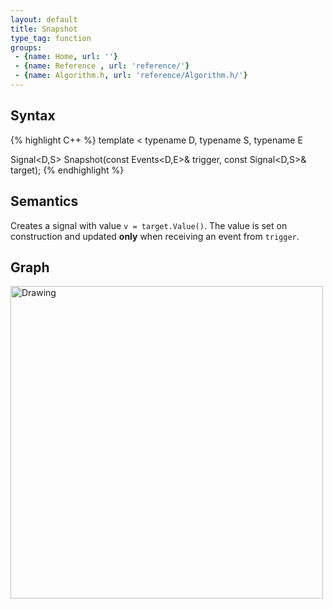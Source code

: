 ```yaml
---
layout: default
title: Snapshot
type_tag: function
groups: 
 - {name: Home, url: ''}
 - {name: Reference , url: 'reference/'}
 - {name: Algorithm.h, url: 'reference/Algorithm.h/'}
---
```

## Syntax
{% highlight C++ %}
template
<
    typename D,
    typename S,
    typename E
>
Signal<D,S> Snapshot(const Events<D,E>& trigger, const Signal<D,S>& target);
{% endhighlight %}

## Semantics
Creates a signal with value `v = target.Value()`.
The value is set on construction and updated **only** when receiving an event from `trigger`.

## Graph
<img src="{{ site.baseurl }}/media/flow_snapshot.png" alt="Drawing" width="500px"/>

